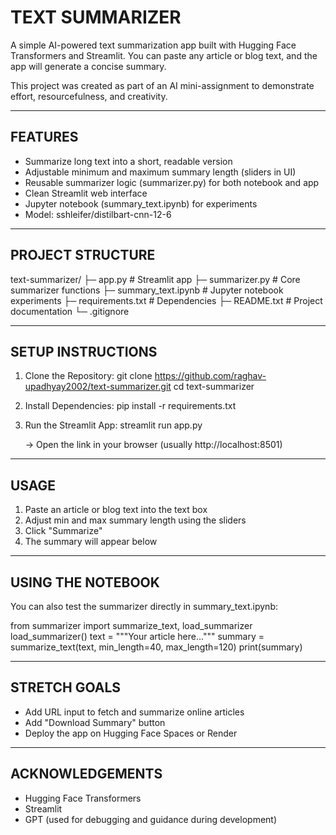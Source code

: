# TEXT SUMMARIZER


A simple AI-powered text summarization app built with Hugging Face Transformers 
and Streamlit. You can paste any article or blog text, and the app will generate 
a concise summary.

This project was created as part of an AI mini-assignment to demonstrate effort, 
resourcefulness, and creativity.

-----------------------------
FEATURES
-----------------------------
- Summarize long text into a short, readable version
- Adjustable minimum and maximum summary length (sliders in UI)
- Reusable summarizer logic (summarizer.py) for both notebook and app
- Clean Streamlit web interface
- Jupyter notebook (summary_text.ipynb) for experiments
- Model: sshleifer/distilbart-cnn-12-6

-----------------------------
PROJECT STRUCTURE
-----------------------------
text-summarizer/
├─ app.py                 # Streamlit app
├─ summarizer.py          # Core summarizer functions
├─ summary_text.ipynb     # Jupyter notebook experiments
├─ requirements.txt       # Dependencies
├─ README.txt             # Project documentation
└─ .gitignore

-----------------------------
SETUP INSTRUCTIONS
-----------------------------
1. Clone the Repository:
   git clone https://github.com/raghav-upadhyay2002/text-summarizer.git
   cd text-summarizer

2. Install Dependencies:
   pip install -r requirements.txt

3. Run the Streamlit App:
   streamlit run app.py

   → Open the link in your browser (usually http://localhost:8501)

-----------------------------
USAGE
-----------------------------
1. Paste an article or blog text into the text box
2. Adjust min and max summary length using the sliders
3. Click "Summarize"
4. The summary will appear below

-----------------------------
USING THE NOTEBOOK
-----------------------------
You can also test the summarizer directly in summary_text.ipynb:

from summarizer import summarize_text, load_summarizer
load_summarizer()
text = """Your article here..."""
summary = summarize_text(text, min_length=40, max_length=120)
print(summary)

-----------------------------
STRETCH GOALS
-----------------------------
- Add URL input to fetch and summarize online articles
- Add "Download Summary" button
- Deploy the app on Hugging Face Spaces or Render

-----------------------------
ACKNOWLEDGEMENTS
-----------------------------
- Hugging Face Transformers
- Streamlit
- GPT (used for debugging and guidance during development)
